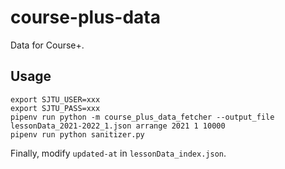 # course-plus-data

Data for Course+.

## Usage

```
export SJTU_USER=xxx
export SJTU_PASS=xxx
pipenv run python -m course_plus_data_fetcher --output_file lessonData_2021-2022_1.json arrange 2021 1 10000
pipenv run python sanitizer.py
```

Finally, modify `updated-at` in `lessonData_index.json`.
